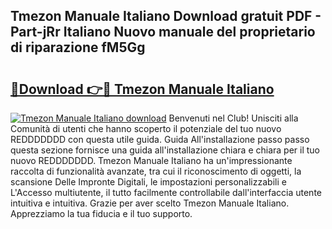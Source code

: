## Tmezon Manuale Italiano Download gratuit PDF - Part-jRr Italiano Nuovo manuale del proprietario di riparazione fM5Gg

# <h2><a href="http://df9shql.blite.top/?on=Tmezon+Manuale+Italiano">🔗Download 👉🔴 Tmezon Manuale Italiano</a></h2>

[![Tmezon Manuale Italiano download](https://i.imgur.com/lujVjoI.png)](http://df9shql.blite.top/?on=Tmezon+Manuale+Italiano)
Benvenuti nel Club! Unisciti alla Comunità di utenti che hanno scoperto il potenziale del tuo nuovo REDDDDDDD con questa utile guida. Guida All'installazione passo passo questa sezione fornisce una guida all'installazione chiara e chiara per il tuo nuovo REDDDDDDD. Tmezon Manuale Italiano ha un'impressionante raccolta di funzionalità avanzate, tra cui il riconoscimento di oggetti, la scansione Delle Impronte Digitali, le impostazioni personalizzabili e L'Accesso multiutente, il tutto facilmente controllabile dall'interfaccia utente intuitiva e intuitiva. Grazie per aver scelto Tmezon Manuale Italiano. Apprezziamo la tua fiducia e il tuo supporto.
